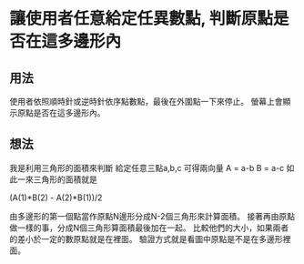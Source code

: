# 讓使用者任意給定任異數點, 判斷原點是否在這多邊形內

## 用法
使用者依照順時針或逆時針依序點數點，最後在外圍點一下來停止。
螢幕上會顯示原點是否在這多邊形內。


## 想法
我是利用三角形的面積來判斷
給定任意三點a,b,c 可得兩向量
A = a-b
B = a-c
如此一來三角形的面積就是

(A(1)*B(2) - A(2)*B(1))/2

由多邊形的第一個點當作原點N邊形分成N-2個三角形來計算面積。
接著再由原點做一樣的事，分成N個三角形算面積最後加在一起。
比較他們的大小，如果兩者的差小於一定的數原點就是在裡面。
驗證方式就是看圖中原點是不是在多邊形裡面。

